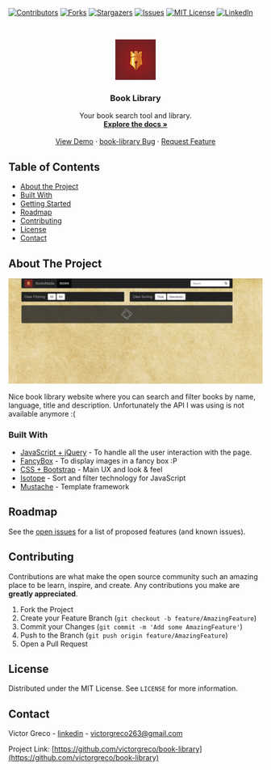 <!-- PROJECT SHIELDS -->
<!--
*** I'm using markdown "reference style" links for readability.
*** Reference links are enclosed in brackets [ ] instead of parentheses ( ).
*** See the bottom of this document for the declaration of the reference variables
*** for contributors-url, forks-url, etc. This is an optional, concise syntax you may use.
*** https://www.markdownguide.org/basic-syntax/#reference-style-links
-->
[![Contributors][contributors-shield]][contributors-url]
[![Forks][forks-shield]][forks-url]
[![Stargazers][stars-shield]][stars-url]
[![Issues][issues-shield]][issues-url]
[![MIT License][license-shield]][license-url]
[![LinkedIn][linkedin-shield]][linkedin-url]



<!-- PROJECT LOGO -->
<br />
<p align="center">
  <a href="https://github.com/victorgreco/book-library">
    <img src="images/logo.png" alt="Logo" width="80" height="80">
  </a>

  <h3 align="center">Book Library</h3>

  <p align="center">
    Your book search tool and library.
    <br />
    <a href="https://github.com/victorgreco/book-library"><strong>Explore the docs »</strong></a>
    <br />
    <br />
    <a href="https://github.com/victorgreco/book-library">View Demo</a>
    ·
    <a href="https://github.com/victorgreco/book-library/issues">book-library Bug</a>
    ·
    <a href="https://github.com/victorgreco/book-library/issues">Request Feature</a>
  </p>
</p>



<!-- TABLE OF CONTENTS -->
## Table of Contents

* [About the Project](#about-the-project)
* [Built With](#built-with)
* [Getting Started](#getting-started)
* [Roadmap](#roadmap)
* [Contributing](#contributing)
* [License](#license)
* [Contact](#contact)


<!-- ABOUT THE PROJECT -->
## About The Project

[![Product Name Screen Shot][product-screenshot]]()

Nice book library website where you can search and filter books by name, language, title and description. Unfortunately the API I was using is not available anymore :( 


### Built With

* [JavaScript + jQuery](https://jquery.com/) - To handle all the user interaction with the page.
* [FancyBox](http://fancybox.net/) - To display images in a fancy box :P
* [CSS + Bootstrap](https://getbootstrap.com/docs/4.5/getting-started/introduction/) - Main UX and look & feel
* [Isotope](https://isotope.metafizzy.co/) - Sort and filter technology for JavaScript
* [Mustache](https://mustache.github.io/) - Template framework


<!-- ROADMAP -->
## Roadmap

See the [open issues](https://github.com/victorgreco/book-library/issues) for a list of proposed features (and known issues).



<!-- CONTRIBUTING -->
## Contributing

Contributions are what make the open source community such an amazing place to be learn, inspire, and create. Any contributions you make are **greatly appreciated**.

1. Fork the Project
2. Create your Feature Branch (`git checkout -b feature/AmazingFeature`)
3. Commit your Changes (`git commit -m 'Add some AmazingFeature'`)
4. Push to the Branch (`git push origin feature/AmazingFeature`)
5. Open a Pull Request



<!-- LICENSE -->
## License

Distributed under the MIT License. See `LICENSE` for more information.



<!-- CONTACT -->
## Contact

Victor Greco - [linkedin](https://www.linkedin.com/in/victor-greco/) - victorgreco263@gmail.com

Project Link: [https://github.com/victorgreco/book-library](https://github.com/victorgreco/book-library)





<!-- MARKDOWN LINKS & IMAGES -->
<!-- https://www.markdownguide.org/basic-syntax/#reference-style-links -->
[contributors-shield]: https://img.shields.io/github/contributors/victorgreco/book-library.svg?style=flat-square
[contributors-url]: https://github.com/victorgreco/book-library/graphs/contributors
[forks-shield]: https://img.shields.io/github/forks/victorgreco/book-library.svg?style=flat-square
[forks-url]: https://github.com/victorgreco/book-library/network/members
[stars-shield]: https://img.shields.io/github/stars/victorgreco/book-library.svg?style=flat-square
[stars-url]: https://github.com/victorgreco/book-library/stargazers
[issues-shield]: https://img.shields.io/github/issues/victorgreco/book-library.svg?style=flat-square
[issues-url]: https://github.com/victorgreco/book-library/issues
[license-shield]: https://img.shields.io/github/license/victorgreco/book-library.svg?style=flat-square
[license-url]: https://github.com/victorgreco/book-library/blob/master/LICENSE.txt
[linkedin-shield]: https://img.shields.io/badge/-LinkedIn-black.svg?style=flat-square&logo=linkedin&colorB=555
[linkedin-url]: https://www.linkedin.com/in/victor-greco/
[product-screenshot]: images/homepage.png
